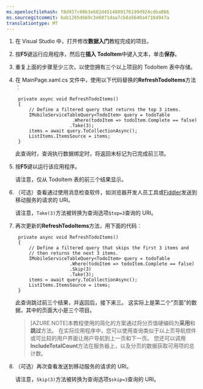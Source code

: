 ```yaml
---
ms.openlocfilehash: f8d937c08b3e682d4514809176199d924cdba866
ms.sourcegitcommit: bab1265d669c3e6871daa7cb8a5640a47104947a
translationtype: MT
---
```



1. 在 Visual Studio 中，打开修改**数据入门**教程完成的项目。

2. 按**F5**键运行应用程序，然后在**插入 TodoItem**中键入文本，单击**保存**。

3. 重复上面的步骤至少三次，以使您拥有三个以上项目的 TodoItem 表中存储。 

2. 在 MainPage.xaml.cs 文件中，使用以下代码替换的**RefreshTodoItems**方法︰

        private async void RefreshTodoItems()
        {
            // Define a filtered query that returns the top 3 items.
            IMobileServiceTableQuery<TodoItem> query = todoTable
                            .Where(todoItem => todoItem.Complete == false)
                           .Take(3);
            items = await query.ToCollectionAsync();
            ListItems.ItemsSource = items;
        }

    此查询时，查询执行数据绑定时，将返回未标记为已完成前三项。

3. 按**F5**键以运行该应用程序。

    请注意，仅从 TodoItem 表的前三个结果显示。 

4. （可选）查看通过使用消息检查软件，如浏览器开发人员工具或[Fiddler]发送到移动服务的请求的 URI。 

    请注意，`Take(3)`方法被转换为查询选项`$top=3`查询的 URI。

5. 再次更新的**RefreshTodoItems**方法，用下面的代码︰
            
        private async void RefreshTodoItems()
        {
            // Define a filtered query that skips the first 3 items and 
            // then returns the next 3 items.
            IMobileServiceTableQuery<TodoItem> query = todoTable
                           .Where(todoItem => todoItem.Complete == false)
                           .Skip(3)
                           .Take(3);
            items = await query.ToCollectionAsync();
            ListItems.ItemsSource = items;
        }

    此查询跳过前三个结果，并返回后，接下来三。 这实际上是第二个"页面"的数据，其中的页面大小是三个项目。

    >[AZURE.NOTE]本教程使用的简化的方案通过将分页值硬编码为<strong>采用</strong>和<strong>跳过</strong>方法。 在实际应用程序中，您可以使用查询类似于以上页导航控件或可比较的用户界面让用户导航到上一页和下一页。 您还可以调用<strong>IncludeTotalCount</strong>方法在服务器上，以及分页的数据获取可用项的总计数。

6. （可选）再次查看发送到移动服务的请求的 URI。 

    请注意，`Skip(3)`方法被转换为查询选项`$skip=3`查询的 URI。

<!-- URLs -->
[Fiddler]: http://go.microsoft.com/fwlink/?LinkID=262412
